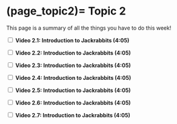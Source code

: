 (page_topic2)=
Topic 2
=======================

This page is a summary of all the things you have to do this week!

<label><input type="checkbox" id="week02_video1" class="box"> **Video 2.1: Introduction to Jackrabbits (4:05)** </input></label> 

<label><input type="checkbox" id="week02_video2" class="box"> **Video 2.2: Introduction to Jackrabbits (4:05)** </input></label>


<label><input type="checkbox" id="week02_video3" class="box"> **Video 2.3: Introduction to Jackrabbits (4:05)** </input></label>


<label><input type="checkbox" id="week02_video4" class="box"> **Video 2.4: Introduction to Jackrabbits (4:05)** </input></label>

<label><input type="checkbox" id="week02_video5" class="box"> **Video 2.5: Introduction to Jackrabbits (4:05)** </input></label>

<label><input type="checkbox" id="week02_video6" class="box"> **Video 2.6: Introduction to Jackrabbits (4:05)** </input></label>

<label><input type="checkbox" id="week02_video7" class="box"> **Video 2.7: Introduction to Jackrabbits (4:05)** </input></label>